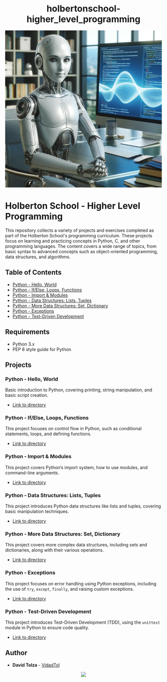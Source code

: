 <div align= "center">
  <h1>holbertonschool-higher_level_programming</h1>
</div>

![alt text](image.png)

# Holberton School - Higher Level Programming

This repository collects a variety of projects and exercises completed as part of the Holberton School's programming curriculum. These projects focus on learning and practicing concepts in Python, C, and other programming languages. The content covers a wide range of topics, from basic syntax to advanced concepts such as object-oriented programming, data structures, and algorithms.

## Table of Contents

- [Python - Hello, World](#python---Hello,World)
- [Python - If/Else, Loops, Functions](#python---ifelse-loops-functions)
- [Python - Import & Modules](#python---import-modules)
- [Python - Data Structures: Lists, Tuples](#python---data-structures-lists-tuples)
- [Python - More Data Structures: Set, Dictionary](#python---more-data-structures-set-dictionary)
- [Python - Exceptions](#python---exceptions)
- [Python - Test-Driven Development](#python---test-driven-development)

## Requirements

- Python 3.x
- PEP 8 style guide for Python

## Projects

### Python - Hello, World
Basic introduction to Python, covering printing, string manipulation, and basic script creation.
- [Link to directory](./python-hello_world)

### Python - If/Else, Loops, Functions
This project focuses on control flow in Python, such as conditional statements, loops, and defining functions.
- [Link to directory](./python-if_else_loops_functions)

### Python - Import & Modules
This project covers Python’s import system, how to use modules, and command-line arguments.
- [Link to directory](./python-import_modules)

### Python - Data Structures: Lists, Tuples
This project introduces Python data structures like lists and tuples, covering basic manipulation techniques.
- [Link to directory](./python-data_structures)

### Python - More Data Structures: Set, Dictionary
This project covers more complex data structures, including sets and dictionaries, along with their various operations.
- [Link to directory](./python-more_data_structures)

### Python - Exceptions
This project focuses on error handling using Python exceptions, including the use of `try`, `except`, `finally`, and raising custom exceptions.
- [Link to directory](./python-exceptions)

### Python - Test-Driven Development
This project introduces Test-Driven Development (TDD), using the `unittest` module in Python to ensure code quality.
- [Link to directory](./python-test_driven_development)


## Author 

- **David Tolza** - [VidadTol](https://github.com/VidadTol)

<p align="center">
  <img src="https://i.imgur.com/J1oVLId.jpeg" name="logo Holberton"/>
</p>

